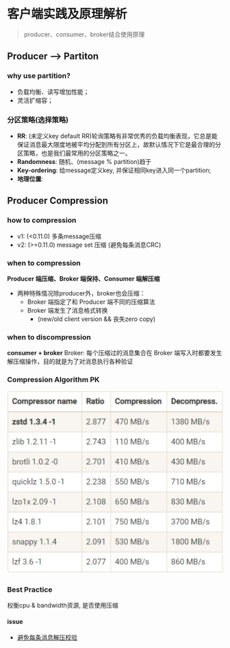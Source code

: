 # 客户端实践及原理解析
> producer、consumer、broker结合使用原理

## Producer --> Partiton
### why use partition?
* 负载均衡、读写增加性能；
* 灵活扩缩容；

### 分区策略(选择策略)
* **RR**: (未定义key default RR)轮询策略有非常优秀的负载均衡表现，它总是能保证消息最大限度地被平均分配到所有分区上，故默认情况下它是最合理的分区策略，也是我们最常用的分区策略之一。
* **Randomness**: 随机、(message % partition)趋于
* **Key-ordering**: 给message定义key, 并保证相同key进入同一个partition;
* **地理位置**: 

## Producer Compression
### how to compression
* v1: (<0.11.0) 多条message压缩
* v2: (>=0.11.0) message set 压缩 (避免每条消息CRC)

### when to compression
**Producer 端压缩、Broker 端保持、Consumer 端解压缩**
* 两种特殊情况除producer外，broker也会压缩：
    * Broker 端指定了和 Producer 端不同的压缩算法
    * Broker 端发生了消息格式转换
        * (new/old client version && 丧失zero copy)

### when to discompression
**consumer + broker**
Broker: 每个压缩过的消息集合在 Broker 端写入时都要发生解压缩操作，目的就是为了对消息执行各种验证

### Compression Algorithm PK
![](media/15725325772030.jpg)

### Best Practice
权衡cpu & bandwidth资源, 是否使用压缩

#### issue
* [避免每条消息解压校验](https://issues.apache.org/jira/browse/KAFKA-8106)